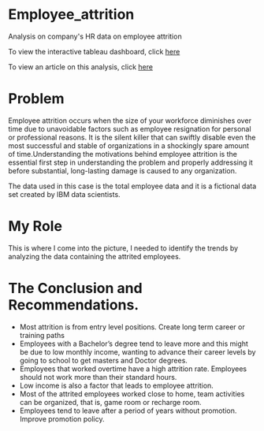 # Employee_attrition
Analysis on company's HR data on employee attrition

To view the interactive tableau dashboard, click [here](https://public.tableau.com/app/profile/akabogu.nmesoma.olivia/viz/HumanresourcesAttritionAnalysis/Dashboard1)

To view an article on this analysis, click [here](https://medium.com/@akabogu.olivia/entry-level-project-employee-attrition-791cfdd8ec68)

# Problem
Employee attrition occurs when the size of your workforce diminishes over time due to unavoidable factors such as employee resignation for personal or professional reasons. It is the silent killer that can swiftly disable even the most successful and stable of organizations in a shockingly spare amount of time.Understanding the motivations behind employee attrition is the essential first step in understanding the problem and properly addressing it before substantial, long-lasting damage is caused to any organization.

The data used in this case is the total employee data and it is a fictional data set created by IBM data scientists. 

# My Role
This is where I come into the picture, I needed to identify the trends by analyzing the data containing the attrited employees.

# The Conclusion and Recommendations.
* Most attrition is from entry level positions. Create long term career or training paths
* Employees with a Bachelor’s degree tend to leave more and this might be due to low monthly income, wanting to advance their career levels by going to school to get masters and   Doctor degrees.
* Employees that worked overtime have a high attrition rate. Employees should not work more than their standard hours.
* Low income is also a factor that leads to employee attrition.
* Most of the attrited employees worked close to home, team activities can be organized, that is, game room or recharge room.
* Employees tend to leave after a period of years without promotion. Improve promotion policy.
